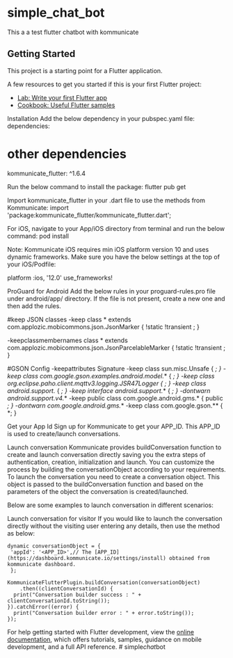 # simple_chat_bot

This a a test flutter chatbot with kommunicate

## Getting Started

This project is a starting point for a Flutter application.

A few resources to get you started if this is your first Flutter project:

- [Lab: Write your first Flutter app](https://docs.flutter.dev/get-started/codelab)
- [Cookbook: Useful Flutter samples](https://docs.flutter.dev/cookbook)


Installation
Add the below dependency in your pubspec.yaml file:
dependencies:
  # other dependencies
  kommunicate_flutter: ^1.6.4


Run the below command to install the package:
flutter pub get


Import kommunicate_flutter in your .dart file to use the methods from Kommunicate:
import 'package:kommunicate_flutter/kommunicate_flutter.dart';


For iOS, navigate to your App/iOS directory from terminal and run the below command:
pod install


Note: Kommunicate iOS requires min iOS platform version 10 and uses dynamic frameworks. Make sure you have the below settings at the top of your iOS/Podfile:

 platform :ios, '12.0'
 use_frameworks!


ProGuard for Android
Add the below rules in your proguard-rules.pro file under android/app/ directory. If the file is not present, create a new one and then add the rules.

#keep JSON classes
-keep class * extends com.applozic.mobicommons.json.JsonMarker {
    !static !transient <fields>;
}

-keepclassmembernames class * extends com.applozic.mobicommons.json.JsonParcelableMarker {
    !static !transient <fields>;
}

#GSON Config
-keepattributes Signature
-keep class sun.misc.Unsafe { *; }
-keep class com.google.gson.examples.android.model.** { *; }
-keep class org.eclipse.paho.client.mqttv3.logging.JSR47Logger { *; }
-keep class android.support.** { *; }
-keep interface android.support.** { *; }
-dontwarn android.support.v4.**
-keep public class com.google.android.gms.* { public *; }
-dontwarn com.google.android.gms.**
-keep class com.google.gson.** { *; }


Get your App Id
Sign up for Kommunicate to get your APP_ID. This APP_ID is used to create/launch conversations.

Launch conversation
Kommunicate provides buildConversation function to create and launch conversation directly saving you the extra steps of authentication, creation, initialization and launch. You can customize the process by building the conversationObject according to your requirements. To launch the conversation you need to create a conversation object. This object is passed to the buildConversation function and based on the parameters of the object the conversation is created/launched.

Below are some examples to launch conversation in different scenarios:

Launch conversation for visitor
If you would like to launch the conversation directly without the visiting user entering any details, then use the method as below:

    dynamic conversationObject = {
     'appId': '<APP_ID>',// The [APP_ID](https://dashboard.kommunicate.io/settings/install) obtained from kommunicate dashboard.
     };

    KommunicateFlutterPlugin.buildConversation(conversationObject)
        .then((clientConversationId) {
      print("Conversation builder success : " + clientConversationId.toString());
    }).catchError((error) {
      print("Conversation builder error : " + error.toString());
    });


For help getting started with Flutter development, view the
[online documentation](https://docs.flutter.dev/), which offers tutorials,
samples, guidance on mobile development, and a full API reference.
#   s i m p l e _ c h a t _ b o t  
 